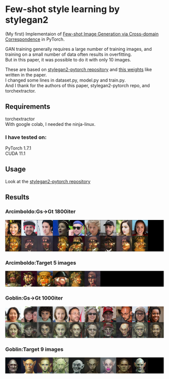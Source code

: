 # Few-shot style learning by stylegan2

(My first) Implementaion of [Few-shot Image Generation via Cross-domain Correspondence][1] in PyTorch.


GAN training generally requires a large number of training images, and training on a small number of data often results in overfitting.   
But in this paper, it was possible to do it with only 10 images.  


These are based on [stylegan2-pytorch repository][2] and [this weights][3] like written in the paper.  
I changed some lines in dataset.py, model.py and train.py.  
And I thank for the authors of this paper, stylegan2-pytorch repo, and torchextractor.  


## Requirements
torchextractor  
With google colab, I needed the ninja-linux.  
### I have tested on:
PyTorch 1.7.1  
CUDA 11.1  

## Usage 
Look at the [stylegan2-pytorch repository][2]  


## Results 
### Arcimboldo:Gs->Gt 1800iter   
![4] 

### Arcimboldo:Target 5 images   
![5]

### Goblin:Gs->Gt 1000iter  
![6]

### Goblin:Target 9 images  
![7] 


[1]:https://arxiv.org/pdf/2104.06820.pdf
[2]:https://github.com/rosinality/stylegan2-pytorch
[3]:https://drive.google.com/file/d/1PQutd-JboOCOZqmd95XWxWrO8gGEvRcO/
[4]:./figs/arcim_551800_margin_added.png
[5]:./figs/arcim_concat_img.png
[6]:./figs/gob_1000iter.png
[7]:./figs/goblin_concat_img.png

